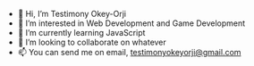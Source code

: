- 👋 Hi, I’m Testimony Okey-Orji
- 👀 I’m interested in Web Development and Game Development
- 🌱 I’m currently learning JavaScript
- 💞️ I’m looking to collaborate on whatever
- 📫 You can send me on email, testimonyokeyorji@gmail.com

<!---
Testimonio1/Testimonio1 is a ✨ special ✨ repository because its `README.md` (this file) appears on your GitHub profile.
You can click the Preview link to take a look at your changes.
--->
